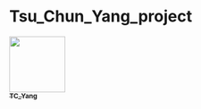 # Tsu_Chun_Yang_project

<a href="https://github.com/r11454008">
<img src="https://avatars.githubusercontent.com/u/130885549?v=4" width="100px;" alt=""/>
<br /><sub><b>TC_Yang</b></sub>
</a>
